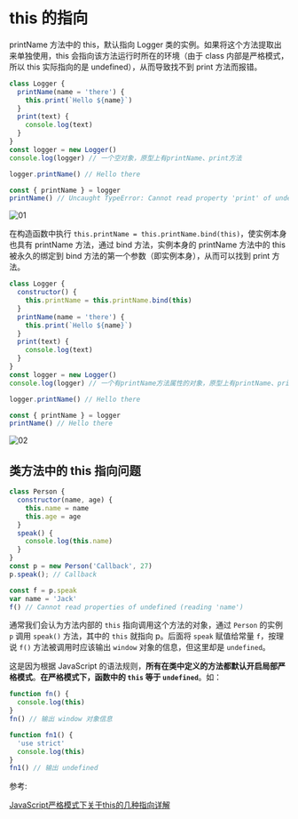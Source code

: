 # this 的指向

printName 方法中的 this，默认指向 Logger 类的实例。如果将这个方法提取出来单独使用，this 会指向该方法运行时所在的环境（由于 class 内部是严格模式，所以 this 实际指向的是 undefined），从而导致找不到 print 方法而报错。

```js
class Logger {
  printName(name = 'there') {
    this.print(`Hello ${name}`)
  }
  print(text) {
    console.log(text)
  }
}
const logger = new Logger()
console.log(logger) // 一个空对象，原型上有printName、print方法

logger.printName() // Hello there

const { printName } = logger
printName() // Uncaught TypeError: Cannot read property 'print' of undefined
```

![01](https://blog-1320825986.cos.ap-nanjing.myqcloud.com/20230803/01.png)


在构造函数中执行 `this.printName = this.printName.bind(this)`，使实例本身也具有 printName 方法，通过 bind 方法，实例本身的 printName 方法中的 this 被永久的绑定到 bind 方法的第一个参数（即实例本身），从而可以找到 print 方法。

```js
class Logger {
  constructor() {
    this.printName = this.printName.bind(this)
  }
  printName(name = 'there') {
    this.print(`Hello ${name}`)
  }
  print(text) {
    console.log(text)
  }
}
const logger = new Logger()
console.log(logger) // 一个有printName方法属性的对象，原型上有printName、print方法

logger.printName() // Hello there

const { printName } = logger
printName() // Hello there
```

![02](https://blog-1320825986.cos.ap-nanjing.myqcloud.com/20230803/02.png)

## 类方法中的 this 指向问题

```js
class Person {
  constructor(name, age) {
    this.name = name
    this.age = age
  }
  speak() {
    console.log(this.name)
  }
}
const p = new Person('Callback', 27)
p.speak(); // Callback

const f = p.speak
var name = 'Jack'
f() // Cannot read properties of undefined (reading 'name')
```

通常我们会认为方法内部的 `this` 指向调用这个方法的对象，通过 `Person` 的实例 `p` 调用 `speak()` 方法，其中的 `this` 就指向 p。后面将 `speak` 赋值给常量 `f`，按理说 `f()` 方法被调用时应该输出 `window` 对象的信息，但这里却是 `undefined`。

这是因为根据 JavaScript 的语法规则，**所有在类中定义的方法都默认开启局部严格模式**。**在严格模式下，函数中的 `this` 等于 `undefined`**。如：

```js
function fn() {
  console.log(this)
}
fn() // 输出 window 对象信息

function fn1() {
  'use strict'
  console.log(this)
}
fn1() // 输出 undefined
```

参考:

[JavaScript严格模式下关于this的几种指向详解](JavaScript严格模式下关于this的几种指向详解)
